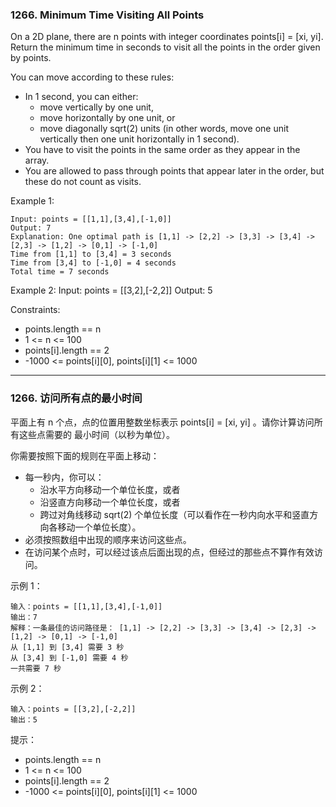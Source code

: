 ### 1266. Minimum Time Visiting All Points
On a 2D plane, there are n points with integer coordinates points[i] = [xi, yi]. Return the minimum time in seconds to visit all the points in the order given by points.

You can move according to these rules:

* In 1 second, you can either:
     * move vertically by one unit,
     * move horizontally by one unit, or
     * move diagonally sqrt(2) units (in other words, move one unit vertically then one unit horizontally in 1 second).
* You have to visit the points in the same order as they appear in the array.
* You are allowed to pass through points that appear later in the order, but these do not count as visits.



Example 1:

	Input: points = [[1,1],[3,4],[-1,0]]
	Output: 7
	Explanation: One optimal path is [1,1] -> [2,2] -> [3,3] -> [3,4] -> [2,3] -> [1,2] -> [0,1] -> [-1,0]   
	Time from [1,1] to [3,4] = 3 seconds 
	Time from [3,4] to [-1,0] = 4 seconds
	Total time = 7 seconds

Example 2:
	Input: points = [[3,2],[-2,2]]
	Output: 5

Constraints:

* points.length == n
* 1 <= n <= 100
* points[i].length == 2
* -1000 <= points[i][0], points[i][1] <= 1000

---

### 1266. 访问所有点的最小时间
平面上有 n 个点，点的位置用整数坐标表示 points[i] = [xi, yi] 。请你计算访问所有这些点需要的 最小时间（以秒为单位）。

你需要按照下面的规则在平面上移动：

* 每一秒内，你可以：
	* 沿水平方向移动一个单位长度，或者
	* 沿竖直方向移动一个单位长度，或者
	* 跨过对角线移动 sqrt(2) 个单位长度（可以看作在一秒内向水平和竖直方向各移动一个单位长度）。
* 必须按照数组中出现的顺序来访问这些点。
* 在访问某个点时，可以经过该点后面出现的点，但经过的那些点不算作有效访问。



示例 1：

	输入：points = [[1,1],[3,4],[-1,0]]
	输出：7
	解释：一条最佳的访问路径是： [1,1] -> [2,2] -> [3,3] -> [3,4] -> [2,3] -> [1,2] -> [0,1] -> [-1,0]
	从 [1,1] 到 [3,4] 需要 3 秒
	从 [3,4] 到 [-1,0] 需要 4 秒
	一共需要 7 秒

示例 2：

	输入：points = [[3,2],[-2,2]]
	输出：5



提示：

* points.length == n
* 1 <= n <= 100
* points[i].length == 2
* -1000 <= points[i][0], points[i][1] <= 1000

